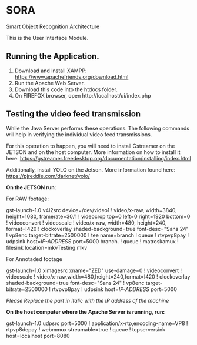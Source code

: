 # SORA
Smart Object Recognition Architecture

This is the User Interface Module.

## Running the Application.

1) Download and Install XAMPP: https://www.apachefriends.org/download.html
2) Run the Apache Web Server.
3) Download this code into the htdocs folder.
4) On FIREFOX browser, open http://localhost/ui/index.php

## Testing the video feed transmission

While the Java Server performs these operations. The following commands will help in verifying the individual video feed transmissions.

For this operation to happen, you will need to install Gstreamer on the JETSON and on the host computer. More information on how to install it here: https://gstreamer.freedesktop.org/documentation/installing/index.html

Additionally, install YOLO on the Jetson. More information found here: https://pjreddie.com/darknet/yolo/

**On the JETSON run**:

For RAW footage:

gst-launch-1.0 v4l2src device=/dev/video1 ! video/x-raw, width=3840, height=1080, framerate=30/1 ! videocrop top=0 left=0 right=1920 bottom=0 ! videoconvert ! videoscale ! video/x-raw, width=480, height=240, format=I420 ! clockoverlay shaded-background=true font-desc="Sans 24" ! vp8enc target-bitrate=2500000 ! tee name=branch ! queue ! rtvpvp8pay ! udpsink host=*IP-ADDRESS* port=5000 branch. ! queue ! matroskamux ! filesink location=mkvTesting.mkv

For Annotaded footage 
  
gst-launch-1.0  ximagesrc xname="ZED" use-damage=0 ! videoconvert ! videoscale ! video/x-raw,width=480,height=240,format=I420 ! clockoverlay shaded-background=true font-desc="Sans 24" ! vp8enc target-bitrate=2500000 ! rtvpvp8pay ! udpsink host=*IP-ADDRESS* port=5000
  
  *Please Replace the part in italic with the IP address of the machine*

**On the host computer where the Apache Server is running, run:**

gst-launch-1.0 udpsrc port=5000 ! application/x-rtp,encoding-name=VP8 ! rtpvp8depay ! webmmux streamable=true ! queue ! tcpserversink host=localhost port=8080
